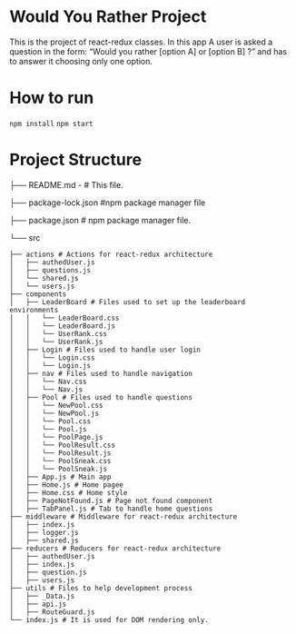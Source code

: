 # Would You Rather Project
This is the project of react-redux classes. In this app A user is asked a question in the form: “Would you rather [option A] or [option B] ?” and has to answer it choosing only one option.

# How to run
`npm install`
`npm start`

# Project Structure

├── README.md - # This file.

├── package-lock.json #npm package manager file

├── package.json # npm package manager file.

└── src

    ├── actions # Actions for react-redux architecture
    │   ├── authedUser.js
    │   ├── questions.js
    │   └── shared.js
    │   └── users.js    
    ├── components
    │   ├── LeaderBoard # Files used to set up the leaderboard environments
    │   │   └── LeaderBoard.css
    │   │   └── LeaderBoard.js
    │   │   └── UserRank.css
    │   │   └── UserRank.js
    │   ├── Login # Files used to handle user login
    │   │   └── Login.css
    │   │   └── Login.js
    │   ├── nav # Files used to handle navigation
    │   │   └── Nav.css
    │   │   └── Nav.js
    │   ├── Pool # Files used to handle questions
    │   │   └── NewPool.css
    │   │   └── NewPool.js
    │   │   └── Pool.css
    │   │   └── Pool.js
    │   │   └── PoolPage.js
    │   │   └── PoolResult.css
    │   │   └── PoolResult.js
    │   │   └── PoolSneak.css
    │   │   └── PoolSneak.js
    │   ├── App.js # Main app
    │   ├── Home.js # Home pagee
    │   ├── Home.css # Home style
    │   ├── PageNotFound.js # Page not found component
    │   ├── TabPanel.js # Tab to handle home questions
    ├── middleware # Middleware for react-redux architecture
    │   ├── index.js
    │   ├── logger.js
    │   ├── shared.js
    ├── reducers # Reducers for react-redux architecture
    │   ├── authedUser.js
    │   ├── index.js
    │   ├── question.js
    │   ├── users.js
    ├── utils # Files to help development process
    │   ├── _Data.js
    │   ├── api.js
    │   ├── RouteGuard.js
    └── index.js # It is used for DOM rendering only.
